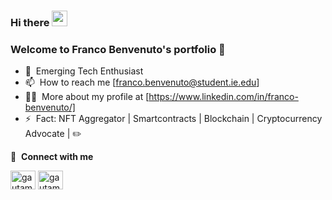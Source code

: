 ### Hi there <a href="https://www.gautamkrishnar.com/"><img src="https://media.giphy.com/media/hvRJCLFzcasrR4ia7z/giphy.gif" width="25px"></a>

### Welcome to Franco Benvenuto's portfolio :man:

- 🔭 &nbsp;Emerging Tech Enthusiast
- 📫 &nbsp;How to reach me [franco.benvenuto@student.ie.edu]
- 👨‍💻 &nbsp;More about my profile at [https://www.linkedin.com/in/franco-benvenuto/]
- ⚡ &nbsp;Fact: NFT Aggregator | Smartcontracts | Blockchain | Cryptocurrency Advocate | :pencil2: 

🔗 &nbsp;**Connect with me**

<a href="https://www.linkedin.com/in/franco-benvenuto/" target="blank"><img align="center" src="https://raw.githubusercontent.com/rahuldkjain/github-profile-readme-generator/master/src/images/icons/Social/linked-in-alt.svg" alt="gautamkrishnar" height="30" width="40" /></a>
<a href="https://twitter.com/francobenve" target="blank"><img align="center" src="https://raw.githubusercontent.com/rahuldkjain/github-profile-readme-generator/master/src/images/icons/Social/twitter.svg" alt="gautamkrishnar" height="30" width="40" /></a>
